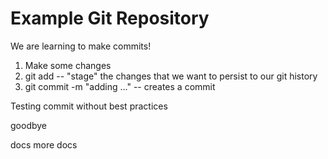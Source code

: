 # Example Git Repository

We are learning to make commits!

1. Make some changes
2. git add -- "stage" the changes that we want to persist to our git history
3. git commit -m "adding ..." -- creates a commit

Testing commit without best practices

goodbye

docs more docs